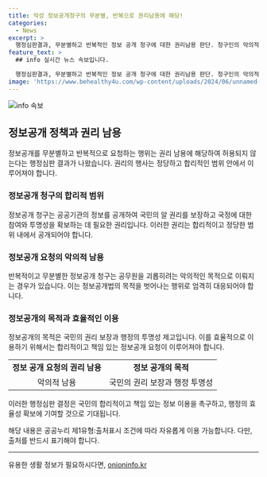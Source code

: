 ```yaml
---
title: 악성 정보공개청구의 무분별, 반복으로 권리남용에 해당!
categories:
  - News
excerpt: >
  행정심판결과, 무분별하고 반복적인 정보 공개 청구에 대한 권리남용 판단. 청구인의 악의적인 행위로 공무원과 공공기관을 괴롭히며 국민의 알권리와 행정의 투명성을 해치는 행동에 엄정 대응 필요. 정보 보유시 공개 원칙에 따라 공개해야 하지만, 악의적 청구에 대해서는 엄중히 대응해야 함. 해당 사안으로 공무원들과 국민에게 피해가 발생하고 있으므로 주의가 필요하다고 강조. (150자)
feature_text: >
  ## info 실시간 뉴스 속보입니다.

  행정심판결과, 무분별하고 반복적인 정보 공개 청구에 대한 권리남용 판단. 청구인의 악의적인 행위로 공무원과 공공기관을 괴롭히며 국민의 알권리와 행정의 투명성을 해치는 행동에 엄정 대응 필요. 정보 보유시 공개 원칙에 따라 공개해야 하지만, 악의적 청구에 대해서는 엄중히 대응해야 함. 해당 사안으로 공무원들과 국민에게 피해가 발생하고 있으므로 주의가 필요하다고 강조. (150자)
image: 'https://www.behealthy4u.com/wp-content/uploads/2024/06/unnamed-file.png'
---
```


<p><img src="https://www.behealthy4u.com/wp-content/uploads/2024/06/unnamed-file.png" alt="info 속보" /></p>

<h2 data-ke-size="size26">정보공개 정책과 권리 남용</h2>

<p data-ke-size="size16">정보공개를 무분별하고 반복적으로 요청하는 행위는 권리 남용에 해당하여 허용되지 않는다는 행정심판 결과가 나왔습니다. 권리의 행사는 정당하고 합리적인 범위 안에서 이루어져야 합니다.</p>

<h3>정보공개 청구의 합리적 범위</h3>

<p data-ke-size="size16">정보공개 청구는 공공기관의 정보를 공개하여 국민의 알 권리를 보장하고 국정에 대한 참여와 투명성을 확보하는 데 필요한 권리입니다. 이러한 권리는 합리적이고 정당한 범위 내에서 공개되어야 합니다.</p>

<h3>정보공개 요청의 악의적 남용</h3>

<p data-ke-size="size16">반복적이고 무분별한 정보공개 청구는 공무원을 괴롭히려는 악의적인 목적으로 이뤄지는 경우가 있습니다. 이는 정보공개법의 목적을 벗어나는 행위로 엄격히 대응되어야 합니다.</p>

<h3>정보공개의 목적과 효율적인 이용</h3>

<p data-ke-size="size16">정보공개의 목적은 국민의 권리 보장과 행정의 투명성 제고입니다. 이를 효율적으로 이용하기 위해서는 합리적이고 책임 있는 정보공개 요청이 이루어져야 합니다.</p>

<table>
  <tr>
    <td style="text-align: center; height: 17px;"><b>정보 공개 요청의 권리 남용</b></td>
    <td style="text-align: center; height: 17px;"><b>정보 공개의 목적</b></td>
  </tr>
  <tr>
    <td style="text-align: center; height: 17px;">악의적 남용</td>
    <td style="text-align: center; height: 17px;">국민의 권리 보장과 행정 투명성</td>
  </tr>
</table>

<p data-ke-size="size16">이러한 행정심판 결정은 국민의 합리적이고 책임 있는 정보 이용을 촉구하고, 행정의 효율성 확보에 기여할 것으로 기대됩니다.</p>

<p data-ke-size="size16">해당 내용은 공공누리 제1유형:출처표시 조건에 따라 자유롭게 이용 가능합니다. 다만, 출처를 반드시 표기해야 합니다.</p>

<hr>
유용한 생활 정보가 필요하시다면, <a href="https://onioninfo.kr" rel="dofollow">onioninfo.kr</a>


